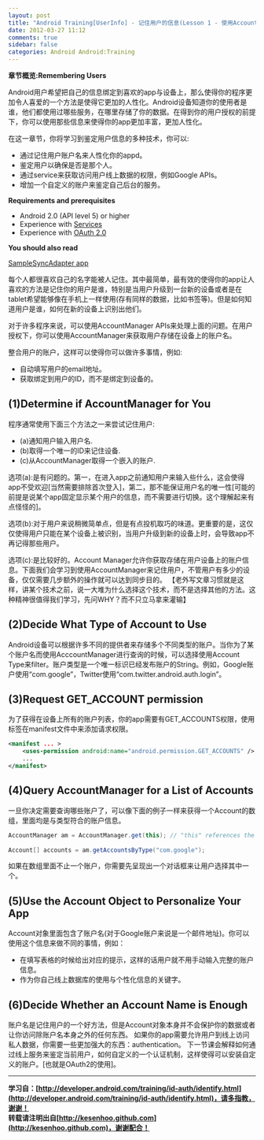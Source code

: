 ```yaml
---
layout: post
title: "Android Training[UserInfo] - 记住用户的信息(Lesson 1 - 使用AccountManager来记录用户)"
date: 2012-03-27 11:12
comments: true
sidebar: false
categories: Android Android:Training
---
```


**章节概览:Remembering Users**

Android用户希望把自己的信息绑定到喜欢的app与设备上，那么使得你的程序更加令人喜爱的一个方法是使得它更加的人性化。Android设备知道你的使用者是谁，他们都使用过哪些服务，在哪里存储了你的数据。在得到你的用户授权的前提下，你可以使用那些信息来使得你的app更加丰富，更加人性化。

在这一章节，你将学习到鉴定用户信息的多种技术，你可以:  

* 通过记住用户账户名来人性化你的appd。
* 鉴定用户以确保是否是那个人。
* 通过service来获取访问用户线上数据的权限，例如Google APIs。
* 增加一个自定义的账户来鉴定自己后台的服务。

<!-- More -->

**Requirements and prerequisites**

* Android 2.0 (API level 5) or higher
* Experience with [Services](http://developer.android.com/guide/topics/fundamentals/services.html)
* Experience with [OAuth 2.0](http://oauth.net/2/)

**You should also read**

[SampleSyncAdapter app](http://developer.android.com/resources/samples/SampleSyncAdapter/index.html)

每个人都很喜欢自己的名字能被人记住。其中最简单，最有效的使得你的app让人喜欢的方法是记住你的用户是谁，特别是当用户升级到一台新的设备或者是在tablet希望能够像在手机上一样使用(存有同样的数据，比如书签等)。但是如何知道用户是谁，如何在新的设备上识别出他们。

对于许多程序来说，可以使用AccountManager APIs来处理上面的问题。在用户授权下，你可以使用AccountManager来获取用户存储在设备上的账户名。

整合用户的账户，这样可以使得你可以做许多事情，例如:

* 自动填写用户的email地址。  
* 获取绑定到用户的ID，而不是绑定到设备的。

## (1)Determine if AccountManager for You
程序通常使用下面三个方法之一来尝试记住用户:

* (a)通知用户输入用户名. 
* (b)取得一个唯一的ID来记住设备.
* (c)从AccountManager取得一个嵌入的账户.

选项(a):是有问题的。第一，在进入app之前通知用户来输入些什么，这会使得app不受欢迎[当然需要排除首次登入]，第二，那不能保证用户名的唯一性[可能的前提是说某个app固定显示某个用户的信息，而不需要进行切换。这个理解起来有点怪怪的]。

选项(b):对于用户来说稍微简单点，但是有点投机取巧的味道。更重要的是，这仅仅使得用户只能在某个设备上被识别，当用户升级到新的设备上时，会导致app不再记得那些用户。

选项(c):是比较好的。Account Manager允许你获取存储在用户设备上的账户信息。下面我们会学习到使用AccountManager来记住用户，不管用户有多少的设备，仅仅需要几步额外的操作就可以达到同步目的。
【老外写文章习惯就是这样，讲某个技术之前，说一大堆为什么选择这个技术，而不是选择其他的方法。这种精神很值得我们学习，先问WHY？而不只立马拿来灌输】

## (2)Decide What Type of Account to Use
Android设备可以根据许多不同的提供者来存储多个不同类型的账户。当你为了某个账户名而使用AcccountManager进行查询的时候，可以选择使用Account Type来filter。账户类型是一个唯一标识已经发布账户的String。例如，Google账户使用“com.google”，Twitter使用“com.twitter.android.auth.login”。

## (3)Request GET_ACCOUNT permission
为了获得在设备上所有的账户列表，你的app需要有GET_ACCOUNTS权限，使用<uses-permission>标签在manifest文件中来添加请求权限。
```xml
<manifest ... >  
    <uses-permission android:name="android.permission.GET_ACCOUNTS" />  
    ...  
</manifest>  
```

## (4)Query AccountManager for a List of Accounts
一旦你决定需要查询哪些账户了，可以像下面的例子一样来获得一个Account的数组，里面均是与类型符合的账户信息。
```java
AccountManager am = AccountManager.get(this); // "this" references the current Context  
  
Account[] accounts = am.getAccountsByType("com.google");  
```
如果在数组里面不止一个账户，你需要先呈现出一个对话框来让用户选择其中一个。

## (5)Use the Account Object to Personalize Your App
Account对象里面包含了账户名(对于Google账户来说是一个邮件地址)。你可以使用这个信息来做不同的事情，例如：
  
* 在填写表格的时候给出对应的提示，这样的话用户就不用手动输入完整的账户信息。
* 作为你自己线上数据库的使用与个性化信息的关键字。

## (6)Decide Whether an Account Name is Enough
账户名是记住用户的一个好方法，但是Account对象本身并不会保护你的数据或者让你访问除账户名本身之外的任何东西。
如果你的app需要允许用户到线上访问私人数据，你需要一些更加强大的东西：authentication。
下一节课会解释如何通过线上服务来鉴定当前用户，如何自定义的一个认证机制，这样使得可以安装自定义的账户。[也就是OAuth2的使用]。

***
**学习自：[http://developer.android.com/training/id-auth/identify.html](http://developer.android.com/training/id-auth/identify.html)，请多指教，谢谢！**  
**转载请注明出自[http://kesenhoo.github.com](http://kesenhoo.github.com)，谢谢配合！**
